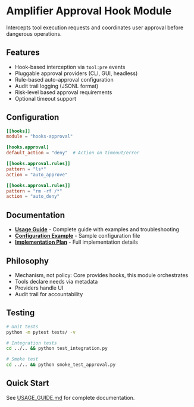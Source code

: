 # Amplifier Approval Hook Module

Intercepts tool execution requests and coordinates user approval before dangerous operations.

## Features

- Hook-based interception via `tool:pre` events
- Pluggable approval providers (CLI, GUI, headless)
- Rule-based auto-approval configuration
- Audit trail logging (JSONL format)
- Risk-level based approval requirements
- Optional timeout support

## Configuration

```toml
[[hooks]]
module = "hooks-approval"

[hooks.approval]
default_action = "deny"  # Action on timeout/error

[[hooks.approval.rules]]
pattern = "ls*"
action = "auto_approve"

[[hooks.approval.rules]]
pattern = "rm -rf /*"
action = "auto_deny"
```

## Documentation

- **[Usage Guide](USAGE_GUIDE.md)** - Complete guide with examples and troubleshooting
- **[Configuration Example](config.example.toml)** - Sample configuration file
- **[Implementation Plan](../../ai_working/amplifier-v2/IMPLEMENTATION_PLAN.md)** - Full implementation details

## Philosophy

- Mechanism, not policy: Core provides hooks, this module orchestrates
- Tools declare needs via metadata
- Providers handle UI
- Audit trail for accountability

## Testing

```bash
# Unit tests
python -m pytest tests/ -v

# Integration tests
cd ../.. && python test_integration.py

# Smoke test
cd ../.. && python smoke_test_approval.py
```

## Quick Start

See [USAGE_GUIDE.md](USAGE_GUIDE.md) for complete documentation.